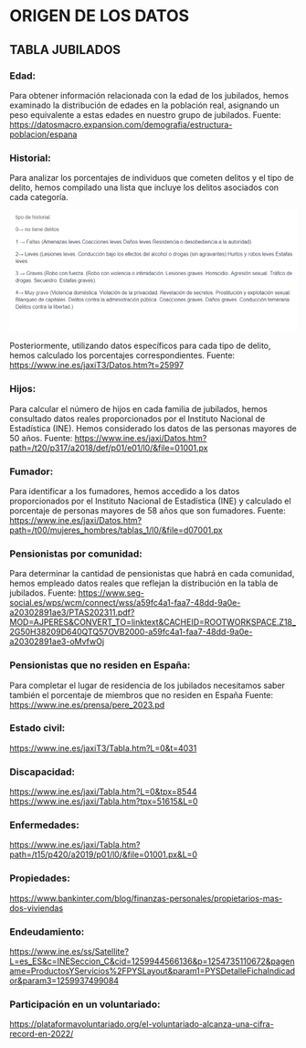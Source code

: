 # ORIGEN DE LOS DATOS

## TABLA JUBILADOS

### Edad:
Para obtener información relacionada con la edad de los jubilados, hemos examinado la distribución de edades en la población real, asignando un peso equivalente a estas edades en nuestro grupo de jubilados.
Fuente: https://datosmacro.expansion.com/demografia/estructura-poblacion/espana

### Historial:
Para analizar los porcentajes de individuos que cometen delitos y el tipo de delito, hemos compilado una lista que incluye los delitos asociados con cada categoría.

![Alt text](./img/tipos_historial.png)

Posteriormente, utilizando datos específicos para cada tipo de delito, hemos calculado los porcentajes correspondientes.
Fuente: https://www.ine.es/jaxiT3/Datos.htm?t=25997

### Hijos:
Para calcular el número de hijos en cada familia de jubilados, hemos consultado datos reales proporcionados por el Instituto Nacional de Estadística (INE). Hemos considerado los datos de las personas mayores de 50 años.
Fuente: https://www.ine.es/jaxi/Datos.htm?path=/t20/p317/a2018/def/p01/e01/l0/&file=01001.px

### Fumador: 
Para identificar a los fumadores, hemos accedido a los datos proporcionados por el Instituto Nacional de Estadística (INE) y calculado el porcentaje de personas mayores de 58 años que son fumadores.
Fuente:  https://www.ine.es/jaxi/Datos.htm?path=/t00/mujeres_hombres/tablas_1/l0/&file=d07001.px

### Pensionistas por comunidad:
Para determinar la cantidad de pensionistas que habrá en cada comunidad, hemos empleado datos reales que reflejan la distribución en la tabla de jubilados.
Fuente: https://www.seg-social.es/wps/wcm/connect/wss/a59fc4a1-faa7-48dd-9a0e-a20302891ae3/PTAS202311.pdf?MOD=AJPERES&CONVERT_TO=linktext&CACHEID=ROOTWORKSPACE.Z18_2G50H38209D640QTQ57OVB2000-a59fc4a1-faa7-48dd-9a0e-a20302891ae3-oMvfwOj

### Pensionistas que no residen en España:
Para completar el lugar de residencia de los jubilados necesitamos saber también el porcentaje de miembros que no residen en España 
Fuente: https://www.ine.es/prensa/pere_2023.pd

### Estado civil:
https://www.ine.es/jaxiT3/Tabla.htm?L=0&t=4031

### Discapacidad:
https://www.ine.es/jaxi/Tabla.htm?L=0&tpx=8544
https://www.ine.es/jaxi/Tabla.htm?tpx=51615&L=0

### Enfermedades:
https://www.ine.es/jaxi/Tabla.htm?path=/t15/p420/a2019/p01/l0/&file=01001.px&L=0

### Propiedades:
https://www.bankinter.com/blog/finanzas-personales/propietarios-mas-dos-viviendas

### Endeudamiento:
https://www.ine.es/ss/Satellite?L=es_ES&c=INESeccion_C&cid=1259944566136&p=1254735110672&pagename=ProductosYServicios%2FPYSLayout&param1=PYSDetalleFichaIndicador&param3=1259937499084

### Participación en un voluntariado:
https://plataformavoluntariado.org/el-voluntariado-alcanza-una-cifra-record-en-2022/

